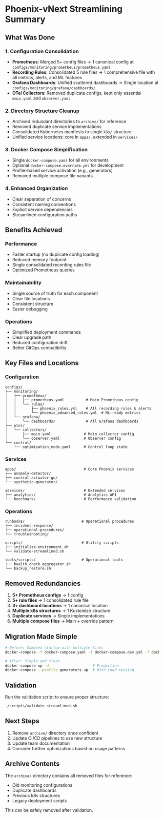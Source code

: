 # Phoenix-vNext Streamlining Summary

## What Was Done

### 1. Configuration Consolidation
- **Prometheus**: Merged 5+ config files → 1 canonical config at `configs/monitoring/prometheus/prometheus.yaml`
- **Recording Rules**: Consolidated 5 rule files → 1 comprehensive file with all metrics, alerts, and ML features
- **Grafana Dashboards**: Unified scattered dashboards → Single location at `configs/monitoring/grafana/dashboards/`
- **OTel Collectors**: Removed duplicate configs, kept only essential `main.yaml` and `observer.yaml`

### 2. Directory Structure Cleanup
- Archived redundant directories to `archive/` for reference
- Removed duplicate service implementations
- Consolidated Kubernetes manifests to single `k8s/` structure
- Unified service locations: core in `apps/`, extended in `services/`

### 3. Docker Compose Simplification
- Single `docker-compose.yaml` for all environments
- Optional `docker-compose.override.yml` for development
- Profile-based service activation (e.g., generators)
- Removed multiple compose file variants

### 4. Enhanced Organization
- Clear separation of concerns
- Consistent naming conventions
- Explicit service dependencies
- Streamlined configuration paths

## Benefits Achieved

### Performance
- Faster startup (no duplicate config loading)
- Reduced memory footprint
- Single consolidated recording rules file
- Optimized Prometheus queries

### Maintainability
- Single source of truth for each component
- Clear file locations
- Consistent structure
- Easier debugging

### Operations
- Simplified deployment commands
- Clear upgrade path
- Reduced configuration drift
- Better GitOps compatibility

## Key Files and Locations

### Configuration
```
configs/
├── monitoring/
│   ├── prometheus/
│   │   ├── prometheus.yaml          # Main Prometheus config
│   │   └── rules/
│   │       ├── phoenix_rules.yml    # All recording rules & alerts
│   │       └── phoenix_advanced_rules.yml  # ML-ready metrics
│   └── grafana/
│       └── dashboards/              # All Grafana dashboards
├── otel/
│   └── collectors/
│       ├── main.yaml               # Main collector config
│       └── observer.yaml           # Observer config
└── control/
    └── optimization_mode.yaml      # Control loop state
```

### Services
```
apps/                               # Core Phoenix services
├── anomaly-detector/
├── control-actuator-go/
└── synthetic-generator/

services/                           # Extended services
├── analytics/                      # Analytics API
└── benchmark/                      # Performance validation
```

### Operations
```
runbooks/                          # Operational procedures
├── incident-response/
├── operational-procedures/
└── troubleshooting/

scripts/                           # Utility scripts
├── initialize-environment.sh
└── validate-streamlined.sh

tools/scripts/                     # Operational tools
├── health_check_aggregator.sh
└── backup_restore.sh
```

## Removed Redundancies

1. **5+ Prometheus configs** → 1 config
2. **5+ rule files** → 1 consolidated rule file  
3. **3+ dashboard locations** → 1 canonical location
4. **Multiple k8s structures** → 1 Kustomize structure
5. **Duplicate services** → Single implementations
6. **Multiple compose files** → Main + override pattern

## Migration Made Simple

```bash
# Before: Complex startup with multiple files
docker-compose -f docker-compose.yaml -f docker-compose.dev.yml -f docker-compose.monitoring.yml up

# After: Simple and clear
docker-compose up -d                    # Production
docker-compose --profile generators up  # With load testing
```

## Validation

Run the validation script to ensure proper structure:
```bash
./scripts/validate-streamlined.sh
```

## Next Steps

1. Remove `archive/` directory once confident
2. Update CI/CD pipelines to use new structure
3. Update team documentation
4. Consider further optimizations based on usage patterns

## Archive Contents

The `archive/` directory contains all removed files for reference:
- Old monitoring configurations
- Duplicate dashboards
- Previous k8s structures
- Legacy deployment scripts

This can be safely removed after validation.